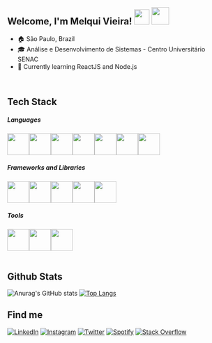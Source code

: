 

## Welcome, I'm Melqui Vieira! <img src="https://emojis.slackmojis.com/emojis/images/1615425105/19530/ugly_code.gif?1615425105" width="35px" /> <!--<img src="https://emojis.slackmojis.com/emojis/images/1617826989/28273/typing.gif?1617826989" width="40px" /> --> <img src="https://emojis.slackmojis.com/emojis/images/1643514841/8541/computercat.gif?1643514841" width="40px" />


- 🏠 São Paulo, Brazil<br>
- 🎓 Análise e Desenvolvimento de Sistemas - Centro Universitário SENAC<br>
- 🌱 Currently learning ReactJS and Node.js<br>
<br>

## Tech Stack

##### Languages

<div style="display: flex">
  <img src="https://cdn.jsdelivr.net/gh/devicons/devicon/icons/javascript/javascript-original.svg" width="50px" />
  <img src="https://cdn.jsdelivr.net/gh/devicons/devicon/icons/typescript/typescript-original.svg" width="50px" />
  <img src="https://cdn.jsdelivr.net/gh/devicons/devicon/icons/java/java-original.svg" width="50px" />
  <img src="https://cdn.jsdelivr.net/gh/devicons/devicon/icons/html5/html5-plain.svg"  width="50px"/>
  <img src="https://cdn.jsdelivr.net/gh/devicons/devicon/icons/css3/css3-plain.svg" width="50px"/>
  <img src="https://cdn.jsdelivr.net/gh/devicons/devicon/icons/postgresql/postgresql-original.svg" width="50px"/>
  <img src="https://cdn.jsdelivr.net/gh/devicons/devicon/icons/mysql/mysql-plain-wordmark.svg" width="50px" />
  
  <!--<img src="https://cdn.jsdelivr.net/gh/devicons/devicon/icons/mongodb/mongodb-plain-wordmark.svg" width="50px" />  -->
</div>

##### Frameworks and Libraries
<div style="display: flex">
  <img src="https://cdn.jsdelivr.net/gh/devicons/devicon/icons/jquery/jquery-original-wordmark.svg" width="50px" />
  <img src="https://cdn.jsdelivr.net/gh/devicons/devicon/icons/react/react-original.svg" width="50px" />
  <img src="https://cdn.jsdelivr.net/gh/devicons/devicon/icons/nodejs/nodejs-original.svg"  width="50px" />
  <img src="https://cdn.jsdelivr.net/gh/devicons/devicon/icons/bootstrap/bootstrap-original.svg" width="50px" />
  <img src="https://cdn.jsdelivr.net/gh/devicons/devicon/icons/spring/spring-original-wordmark.svg" width="50px"/>
</div>

##### Tools

<div style="display: flex">
  <img src="https://cdn.jsdelivr.net/gh/devicons/devicon/icons/vscode/vscode-original.svg" width="50px" />
  <img src="https://cdn.jsdelivr.net/gh/devicons/devicon/icons/git/git-original.svg" width="50px" />
  <img src="https://cdn.jsdelivr.net/gh/devicons/devicon/icons/linux/linux-original.svg" width="50px"/>
  <!--
  <img src="https://cdn.jsdelivr.net/gh/devicons/devicon/icons/figma/figma-original.svg" width="50px" />
  <img src="https://cdn.jsdelivr.net/gh/devicons/devicon/icons/illustrator/illustrator-plain.svg" width="50px" />-->
</div>
<br>


## Github Stats

![Anurag's GitHub stats](https://github-readme-stats.vercel.app/api?username=melquiv&count_private=true)
[![Top Langs](https://github-readme-stats.vercel.app/api/top-langs/?username=melquiv&count_private=true)](https://github.com/melquiv/github-readme-stats)
<br>


## Find me
<a href="https://www.linkedin.com/in/ms-vieira" target="_blank"><img src="https://img.shields.io/badge/LinkedIn-%230072b1.svg?&style=flat-square&logo=linkedin&logoColor=white" alt="LinkedIn"></a>
<a href="https://instagram.com/up.melquk" target="_blank"><img src="https://img.shields.io/badge/Instagram-%23E4505F.svg?&style=flat-square&logo=instagram&logoColor=white" alt="Instagram"></a>
<a href="#" target="_blank"><img src="https://img.shields.io/badge/Twitter-%231DA1F2.svg?&style=flat-square&logo=twitter&logoColor=white" alt="Twitter"></a>
<a href="#" target="_blank"><img src="https://img.shields.io/badge/Deezer-%23000000.svg?&style=flat-square&logo=deezer&logoColor=orange" alt="Spotify"></a>
<a href="#" target="_blank"><img src="https://img.shields.io/badge/StackOverflow-%23f48024.svg?&style=flat-square&logo=stackoverflow&logoColor=white" alt="Stack Overflow"></a>
